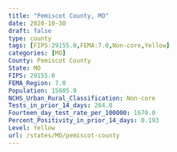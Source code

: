 ```yaml
---
title: "Pemiscot County, MO"
date: 2020-10-30
draft: false
type: county
tags: [FIPS:29155.0,FEMA:7.0,Non-core,Yellow]
categories: [MO]
County: Pemiscot County
State: MO
FIPS: 29155.0
FEMA_Region: 7.0
Population: 15805.0
NCHS_Urban_Rural_Classification: Non-core
Tests_in_prior_14_days: 264.0
Fourteen_day_test_rate_per_100000: 1670.0
Percent_Positivity_in_prior_14_days: 0.193
Level: Yellow
url: /states/MO/pemiscot-county
---
```



